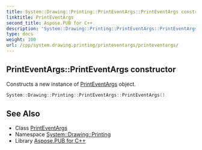 ```yaml
---
title: System::Drawing::Printing::PrintEventArgs::PrintEventArgs constructor
linktitle: PrintEventArgs
second_title: Aspose.PUB for C++
description: 'System::Drawing::Printing::PrintEventArgs::PrintEventArgs constructor. Constructs a new instance of PrintEventArgs object in C++.'
type: docs
weight: 100
url: /cpp/system.drawing.printing/printeventargs/printeventargs/
---
```

## PrintEventArgs::PrintEventArgs constructor


Constructs a new instance of [PrintEventArgs](../) object.

```cpp
System::Drawing::Printing::PrintEventArgs::PrintEventArgs()
```

## See Also

* Class [PrintEventArgs](../)
* Namespace [System::Drawing::Printing](../../)
* Library [Aspose.PUB for C++](../../../)

